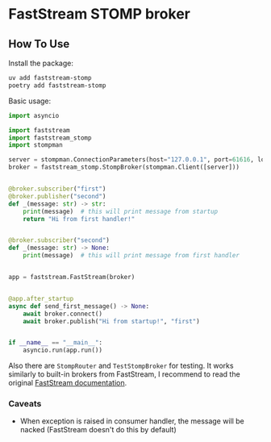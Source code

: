 # FastStream STOMP broker

## How To Use

Install the package:

```sh
uv add faststream-stomp
poetry add faststream-stomp
```

Basic usage:

```python
import asyncio

import faststream
import faststream_stomp
import stompman

server = stompman.ConnectionParameters(host="127.0.0.1", port=61616, login="admin", passcode="password")
broker = faststream_stomp.StompBroker(stompman.Client([server]))


@broker.subscriber("first")
@broker.publisher("second")
def _(message: str) -> str:
    print(message)  # this will print message from startup
    return "Hi from first handler!"


@broker.subscriber("second")
def _(message: str) -> None:
    print(message)  # this will print message from first handler


app = faststream.FastStream(broker)


@app.after_startup
async def send_first_message() -> None:
    await broker.connect()
    await broker.publish("Hi from startup!", "first")


if __name__ == "__main__":
    asyncio.run(app.run())
```

Also there are `StompRouter` and `TestStompBroker` for testing. It works similarly to built-in brokers from FastStream, I recommend to read the original [FastStream documentation](https://faststream.airt.ai/latest/getting-started).

### Caveats

- When exception is raised in consumer handler, the message will be nacked (FastStream doesn't do this by default)
